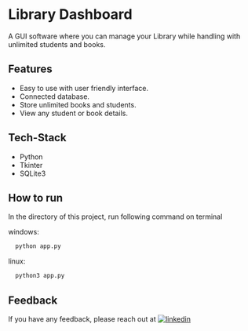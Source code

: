 
# Library Dashboard

A GUI software where you can manage your Library while handling with unlimited students and books.




## Features

- Easy to use with user friendly interface.
- Connected database.
- Store unlimited books and students.
- View any student or book details.


## Tech-Stack

- Python
- Tkinter
- SQLite3


## How to run

In the directory of this project, run following command on terminal

windows:
```bash
  python app.py
  ```
linux:
```bash
  python3 app.py
```
## Feedback

If you have any feedback, please reach out at [![linkedin](https://img.shields.io/badge/linkedin-0A66C2?style=for-the-badge&logo=linkedin&logoColor=white)](https://www.linkedin.com/in/vineet-kankerwal-11145b260)

